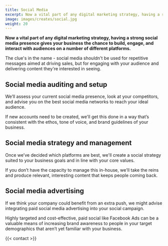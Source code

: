 ```yaml
---
title: Social Media
excerpt: Now a vital part of any digital marketing strategy, having a strong social media presence gives your business the chance to build, engage, and interact with audiences on a number of different platforms.
image: images/creates/social.jpg
weight: 20
---
```


**Now a vital part of any digital marketing strategy, having a strong social media presence gives your business the chance to build, engage, and interact with audiences on a number of different platforms.**

The clue's in the name - social media shouldn't be used for repetitive messages aimed at driving sales, but for engaging with your audience and delivering content they're interested in seeing.

## Social media auditing and setup

We’ll assess your current social media presence, look at your competitors, and advise you on the best social media networks to reach your ideal audience.

If new accounts need to be created, we'll get this done in a way that’s consistent with the ethos, tone of voice, and brand guidelines of your business.

## Social media strategy and management

Once we’ve decided which platforms are best, we'll create a social strategy suited to your business goals and in line with your core values.

If you don’t have the capacity to manage this in-house, we'll take the reins and produce relevant, interesting content that keeps people coming back.

## Social media advertising

If we think your company could benefit from an extra push, we might advise integrating paid social media advertising into your social campaign.

Highly targeted and cost-effective, paid social like Facebook Ads can be a valuable means of increasing brand awareness to people in your target demographics that aren’t yet familiar with your business.

{{< contact >}}
